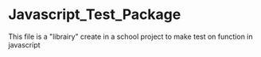 # Javascript_Test_Package

This file is a "librairy" create in a school project to make test on function in javascript
